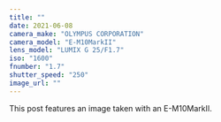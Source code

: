 ```yaml
---
title: ""
date: 2021-06-08
camera_make: "OLYMPUS CORPORATION"
camera_model: "E-M10MarkII"
lens_model: "LUMIX G 25/F1.7"
iso: "1600"
fnumber: "1.7"
shutter_speed: "250"
image_url: ""
---
```


This post features an image taken with an E-M10MarkII.